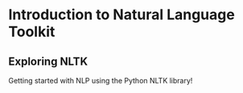# Introduction to Natural Language Toolkit

## Exploring NLTK
Getting started with NLP using the Python NLTK library!
